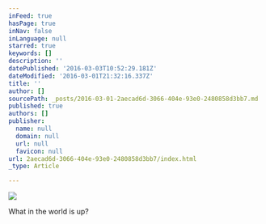 ```yaml
---
inFeed: true
hasPage: true
inNav: false
inLanguage: null
starred: true
keywords: []
description: ''
datePublished: '2016-03-03T10:52:29.181Z'
dateModified: '2016-03-01T21:32:16.337Z'
title: ''
author: []
sourcePath: _posts/2016-03-01-2aecad6d-3066-404e-93e0-2480858d3bb7.md
published: true
authors: []
publisher:
  name: null
  domain: null
  url: null
  favicon: null
url: 2aecad6d-3066-404e-93e0-2480858d3bb7/index.html
_type: Article

---
```

![](https://the-grid-user-content.s3-us-west-2.amazonaws.com/4a9c753f-bf59-4f3c-8101-e2cdcafb2a06.jpg)

What in the world is up?